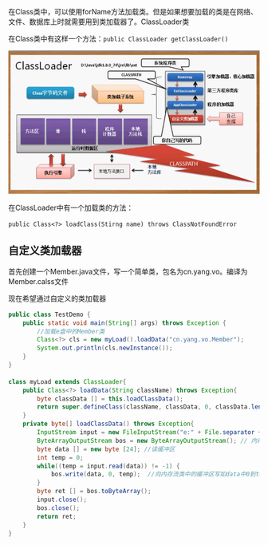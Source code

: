 在Class类中，可以使用forName方法加载类。但是如果想要加载的类是在网络、文件、数据库上时就需要用到类加载器了。ClassLoader类

在Class类中有这样一个方法：`public ClassLoader getClassLoader()`

![image-20200308152635325](图片/image-20200308152635325.png)

在ClassLoader中有一个加载类的方法：

`public Class<?> loadClass(Stirng name) throws ClassNotFoundError`

## 自定义类加载器

首先创建一个Member.java文件，写一个简单类，包名为cn.yang.vo。编译为Member.calss文件

现在希望通过自定义的类加载器

```java
public class TestDemo {
	public static void main(String[] args) throws Exception {
        //加载e盘中的Member类
		Class<?> cls = new myLoad().loadData("cn.yang.vo.Member");
		System.out.println(cls.newInstance());
	}
}

class myLoad extends ClassLoader{
	public Class<?> loadData(String className) throws Exception{
		byte classData [] = this.loadClassData();
		return super.defineClass(className, classData, 0, classData.length);
	}
	private byte[] loadClassData() throws Exception{
		InputStream input = new FileInputStream("e:" + File.separator + "Member.class");
		ByteArrayOutputStream bos = new ByteArrayOutputStream(); //	内存字节流-取得所有的字节内容
		byte data [] = new byte [24]; //读缓冲区
		int temp = 0;
		while((temp = input.read(data)) != -1) {
			bos.write(data, 0, temp);  //向内存流类中的缓冲区写如data中0到temp位置的数据
		}
		byte ret [] = bos.toByteArray();
		input.close();
		bos.close();
		return ret;
	}
}
```

